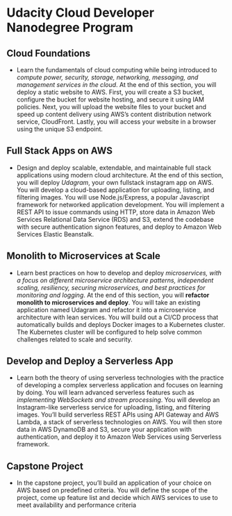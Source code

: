 # Udacity Cloud Developer Nanodegree Program

## Cloud Foundations
- Learn the fundamentals of cloud computing while being introduced to <i>compute power, security, storage, networking, messaging, and management services in the cloud</i>.
At the end of this section, you will deploy a static website to AWS. First, you will create a S3 bucket, configure the bucket for website hosting, and secure it using IAM policies. Next, you will upload the website files to your bucket and speed up content delivery using AWS’s content distribution network service, CloudFront. Lastly, you will access your website in a browser using the unique S3 endpoint.

## Full Stack Apps on AWS
- Design and deploy scalable, extendable, and maintainable full stack applications using modern cloud architecture.
At the end of this section, you will deploy <i>Udagram</i>, your own fullstack instagram app on AWS. You will develop a cloud-based application for uploading, listing, and filtering images. You will use Node.js/Express, a popular Javascript framework for networked application development. You will implement a REST API to issue commands using HTTP, store data in Amazon Web Services Relational Data Service (RDS) and S3, extend the codebase with secure authentication signon features, and deploy to Amazon Web Services Elastic Beanstalk.

## Monolith to Microservices at Scale
- Learn best practices on how to develop and deploy <i>microservices, with a focus on different microservice architecture patterns, independent scaling, resiliency, securing microservices, and best practices for monitoring and logging</i>.
At the end of this section, you will <b>refactor monolith to microservices and deploy</b>. You will take an existing application named Udagram and refactor it into a microservice architecture with lean services. You will build out a CI/CD process that automatically builds and deploys Docker images to a Kubernetes cluster. The Kubernetes cluster will be configured to help solve common challenges related to scale and security.

## Develop and Deploy a Serverless App
- Learn both the theory of using serverless technologies with the practice of developing a complex serverless application and focuses on learning by doing. You will learn advanced serverless features such as <i>implementing WebSockets and stream processing</i>.
You will develop an Instagram-like serverless service for uploading, listing, and filtering images. You’ll build serverless REST APIs using API Gateway and AWS Lambda, a stack of serverless technologies on AWS. You will then store data in AWS DynamoDB and S3, secure your application with authentication, and deploy it to Amazon Web Services using Serverless framework.

## Capstone Project
- In the capstone project, you’ll build an application of your choice on AWS based on predefined criteria. You will define the scope of the project, come up feature list and decide which AWS services to use to meet availability and performance criteria
